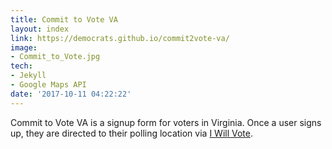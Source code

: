 ```yaml
---
title: Commit to Vote VA
layout: index
link: https://democrats.github.io/commit2vote-va/
image:
- Commit_to_Vote.jpg
tech:
- Jekyll
- Google Maps API
date: '2017-10-11 04:22:22'
---
```


Commit to Vote VA  is a signup form for voters in Virginia. Once a user signs up, they are directed to their polling location via [I Will Vote](https://iwillvote.com).